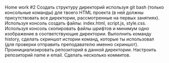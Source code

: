 Home work #2
Создать структуру директорий используя git bash (только консольные команды) для твоего HTML проекта (в ней должны присутствовать все директории, рассмотренные на первых занятиях).
Используя консоль создать файлы: index.html, script.js, style.css.
Используя консоль скопировать файлы шрифтов и минимум одно изображение в соответствующие директории.
Выполнить команду history, сделать скриншот истории команд, которые ты использовал (для проверки отправить преподавателю именно скриншот).
Проинициализировать репозиторий в данной директории.
Настроить репозиторий name и email.
Сделать несколько коммитов.